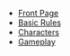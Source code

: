 * [Front Page](../content/title.html)
* [Basic Rules](../content/basics.html)
* [Characters](../content/characters.html)
* [Gameplay](../content/gameplay.html)
